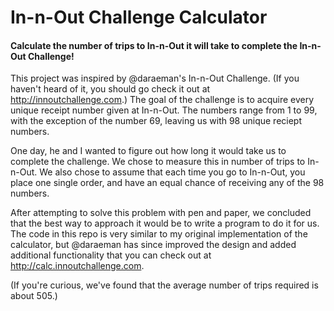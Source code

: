 # In-n-Out Challenge Calculator
#### Calculate the number of trips to In-n-Out it will take to complete the In-n-Out Challenge!

This project was inspired by @daraeman's In-n-Out Challenge. (If you haven't heard of it, you should go check it out at http://innoutchallenge.com.) The goal of the challenge is to acquire every unique receipt number given at In-n-Out. The numbers range from 1 to 99, with the exception of the number 69, leaving us with 98 unique reciept numbers.

One day, he and I wanted to figure out how long it would take us to complete the challenge. We chose to measure this in number of trips to In-n-Out. We also chose to assume that each time you go to In-n-Out, you place one single order, and have an equal chance of receiving any of the 98 numbers.

After attempting to solve this problem with pen and paper, we concluded that the best way to approach it would be to write a program to do it for us. The code in this repo is very similar to my original implementation of the calculator, but @daraeman has since improved the design and added additional functionality that you can check out at http://calc.innoutchallenge.com.

(If you're curious, we've found that the average number of trips required is about 505.)
